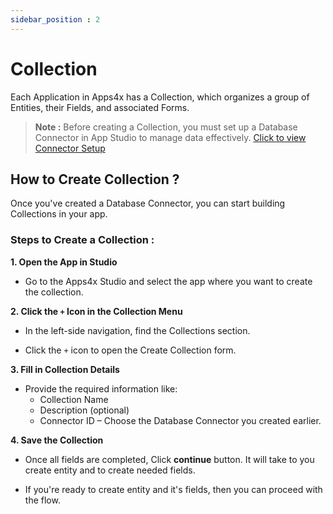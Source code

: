 ```yaml
---
sidebar_position : 2
---
```


# Collection

Each Application in Apps4x has a Collection, which organizes a group of Entities, their Fields, and associated Forms.

> **Note :** Before creating a Collection, you must set up a Database Connector in App Studio to manage data effectively. [Click to view Connector Setup](../../docs/Collection/Connector/Connector.md)

## How to Create Collection ?

Once you've created a Database Connector, you can start building Collections in your app.

### Steps to Create a Collection :

**1. Open the App in Studio**

  - Go to the Apps4x Studio and select the app where you want to create the collection.

**2. Click the `+` Icon in the Collection Menu**

  - In the left-side navigation, find the Collections section.

  - Click the `+` icon to open the Create Collection form.

**3. Fill in Collection Details**

  - Provide the required information like:
    - Collection Name
    - Description (optional)
    - Connector ID – Choose the Database Connector you created earlier.

**4. Save the Collection**

  - Once all fields are completed, Click **continue** button. It will take to you create entity and to create needed fields.

  - If you're ready to create entity and it's fields, then you can proceed with the flow.